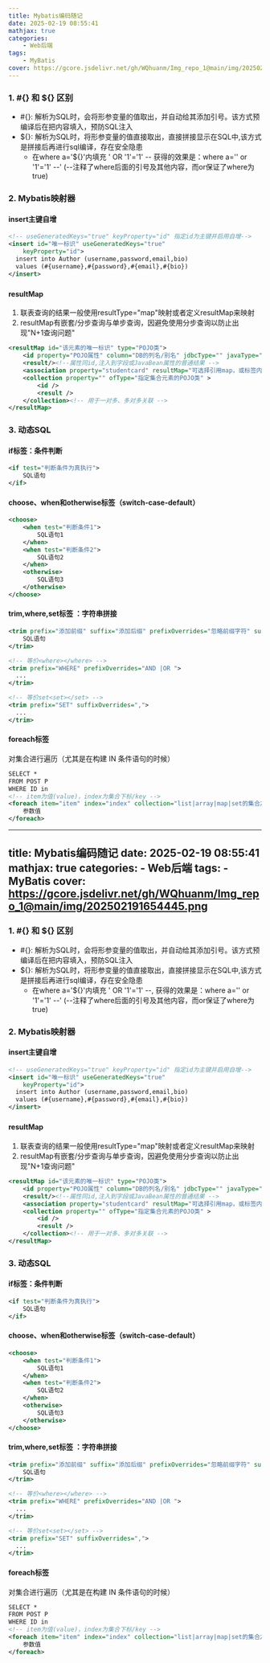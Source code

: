 ```yaml
---
title: Mybatis编码随记
date: 2025-02-19 08:55:41
mathjax: true
categories: 
    - Web后端
tags: 
    - MyBatis
cover: https://gcore.jsdelivr.net/gh/WQhuanm/Img_repo_1@main/img/202502191654445.png
---
```


###  1. #{} 和 ${} 区别
+ #{}: 解析为SQL时，会将形参变量的值取出，并自动给其添加引号。该方式预编译后在把内容填入，预防SQL注入
+ ${}: 解析为SQL时，将形参变量的值直接取出，直接拼接显示在SQL中,该方式是拼接后再进行sql编译，存在安全隐患
    + 在where  a='${}'内填充 ' OR '1'='1' --  获得的效果是：where a='' or '1'='1' --' (--注释了where后面的引号及其他内容，而or保证了where为true)

### 2. Mybatis映射器<mappers>
#### insert主键自增
``` xml
<!-- useGeneratedKeys="true" keyProperty="id" 指定id为主键并启用自增-->
<insert id="唯一标识" useGeneratedKeys="true"
    keyProperty="id">
  insert into Author (username,password,email,bio)
  values (#{username},#{password},#{email},#{bio})
</insert>
```
##### 
#### resultMap
1. 联表查询的结果一般使用resultType="map"映射或者定义resultMap来映射
2. resultMap有嵌套/分步查询与单步查询，因避免使用分步查询以防止出现"N+1查询问题"
``` xml
<resultMap id="该元素的唯一标识" type="POJO类">
    <id property="POJO属性" column="DB的列名/别名" jdbcType="" javaType="除HashMap均可省略"/> <!--主键 ,ID要求标注以预防错误-->
    <result/><!--属性同id,注入到字段或JavaBean属性的普通结果 -->
    <association property="studentcard" resultMap="可选择引用map，或标签内映射id/result标签"></association><!-- 用于一对一关联 -->
    <collection property="" ofType="指定集合元素的POJO类" >
        <id />
        <result />
    </collection><!-- 用于一对多、多对多关联 -->
</resultMap>
```

### 3. 动态SQL
#### if标签：条件判断
```xml
<if test="判断条件为真执行">
    SQL语句
</if>
```
#### choose、when和otherwise标签（switch-case-default）
```xml
<choose>
    <when test="判断条件1">
        SQL语句1
    </when>
    <when test="判断条件2">
        SQL语句2
    </when>
    <otherwise>
        SQL语句3
    </otherwise>
</choose>
```
#### trim,where,set标签 ：字符串拼接
```xml
<trim prefix="添加前缀" suffix="添加后缀" prefixOverrides="忽略前缀字符" suffixOverrides="忽略后缀字符">
    SQL语句
</trim>

<!-- 等价<where></where> -->
<trim prefix="WHERE" prefixOverrides="AND |OR ">
  ...
</trim>

<!-- 等价set<set></set> -->
<trim prefix="SET" suffixOverrides=",">
  ...
</trim>

```
#### foreach标签
对集合进行遍历（尤其是在构建 IN 条件语句的时候）
```xml
SELECT *
FROM POST P
WHERE ID in
<!-- item为值(value)，index为集合下标/key -->
<foreach item="item" index="index" collection="list|array|map|set的集合之一" open="(" separator="," close=")">
    参数值
</foreach>
```



---
title: Mybatis编码随记
date: 2025-02-19 08:55:41
mathjax: true
categories: 
    - Web后端
tags: 
    - MyBatis
cover: https://gcore.jsdelivr.net/gh/WQhuanm/Img_repo_1@main/img/202502191654445.png
---


###  1. #{} 和 \${} 区别
- #{}: 解析为SQL时，会将形参变量的值取出，并自动给其添加引号。该方式预编译后在把内容填入，预防SQL注入
- \${}: 解析为SQL时，将形参变量的值直接取出，直接拼接显示在SQL中,该方式是拼接后再进行sql编译，存在安全隐患   
    - 在where a='\${}'内填充 ' OR '1'='1' --, 获得的效果是：where a='' or '1'='1' --' (--注释了where后面的引号及其他内容，而or保证了where为true)

### 2. Mybatis映射器<mappers>
#### insert主键自增
``` xml
<!-- useGeneratedKeys="true" keyProperty="id" 指定id为主键并启用自增-->
<insert id="唯一标识" useGeneratedKeys="true"
    keyProperty="id">
  insert into Author (username,password,email,bio)
  values (#{username},#{password},#{email},#{bio})
</insert>
```
##### 
#### resultMap
1. 联表查询的结果一般使用resultType="map"映射或者定义resultMap来映射
2. resultMap有嵌套/分步查询与单步查询，因避免使用分步查询以防止出现"N+1查询问题"
``` xml
<resultMap id="该元素的唯一标识" type="POJO类">
    <id property="POJO属性" column="DB的列名/别名" jdbcType="" javaType="除HashMap均可省略"/> <!--主键 ,ID要求标注以预防错误-->
    <result/><!--属性同id,注入到字段或JavaBean属性的普通结果 -->
    <association property="studentcard" resultMap="可选择引用map，或标签内映射id/result标签"></association><!-- 用于一对一关联 -->
    <collection property="" ofType="指定集合元素的POJO类" >
        <id />
        <result />
    </collection><!-- 用于一对多、多对多关联 -->
</resultMap>
```

### 3. 动态SQL
#### if标签：条件判断
```xml
<if test="判断条件为真执行">
    SQL语句
</if>
```
#### choose、when和otherwise标签（switch-case-default）
```xml
<choose>
    <when test="判断条件1">
        SQL语句1
    </when>
    <when test="判断条件2">
        SQL语句2
    </when>
    <otherwise>
        SQL语句3
    </otherwise>
</choose>
```
#### trim,where,set标签 ：字符串拼接
```xml
<trim prefix="添加前缀" suffix="添加后缀" prefixOverrides="忽略前缀字符" suffixOverrides="忽略后缀字符">
    SQL语句
</trim>

<!-- 等价<where></where> -->
<trim prefix="WHERE" prefixOverrides="AND |OR ">
  ...
</trim>

<!-- 等价set<set></set> -->
<trim prefix="SET" suffixOverrides=",">
  ...
</trim>

```
#### foreach标签
对集合进行遍历（尤其是在构建 IN 条件语句的时候）
```xml
SELECT *
FROM POST P
WHERE ID in
<!-- item为值(value)，index为集合下标/key -->
<foreach item="item" index="index" collection="list|array|map|set的集合之一" open="(" separator="," close=")">
    参数值
</foreach>
```



